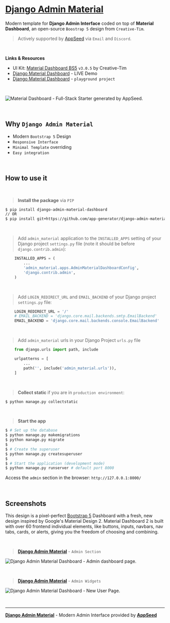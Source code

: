 # [Django Admin Material](https://github.com/app-generator/django-admin-material-dashboard)

Modern template for **Django Admin Interface** coded on top of **Material Dashboard**, an open-source `Boostrap 5` design from `Creative-Tim`.

> Actively supported by [AppSeed](https://appseed.us/) via `Email` and `Discord`.

<br>

**Links & Resources**

- UI Kit: [Material Dashboard BS5](https://www.creative-tim.com/product/material-dashboard?AFFILIATE=128200) `v3.0.5` by Creative-Tim
- [Django Material Dashboard](https://django-material-dashboard.appseed-srv1.com/) - LIVE Demo
- [Django Material Dashboard](https://github.com/app-generator/django-admin-material-dashboard_p) - `playground project`

<br />

![Material Dashboard - Full-Stack Starter generated by AppSeed.](https://user-images.githubusercontent.com/51070104/169301658-6cf27993-c451-4cd4-9ffa-2968b8981167.png)

<br />

## Why `Django Admin Material`

- Modern `Bootstrap 5` Design
- `Responsive Interface`
- `Minimal Template` overriding
- `Easy integration`

<br />

## How to use it

<br />

> **Install the package** via `PIP` 

```bash
$ pip install django-admin-material-dashboard
// OR
$ pip install git+https://github.com/app-generator/django-admin-material-dashboard.git
```

<br />

> Add `admin_material` application to the `INSTALLED_APPS` setting of your Django project `settings.py` file (note it should be before `django.contrib.admin`):

```python
    INSTALLED_APPS = (
        ...
        'admin_material.apps.AdminMaterialDashboardConfig',
        'django.contrib.admin',
    )
```

<br />

> Add `LOGIN_REDIRECT_URL` and `EMAIL_BACKEND` of your Django project `settings.py` file:

```python
    LOGIN_REDIRECT_URL = '/'
    # EMAIL_BACKEND = 'django.core.mail.backends.smtp.EmailBackend'
    EMAIL_BACKEND = 'django.core.mail.backends.console.EmailBackend'
```

<br />

> Add `admin_material` urls in your Django Project `urls.py` file

```python
    from django.urls import path, include

    urlpatterns = [
        ...
        path('', include('admin_material.urls')),
    ]
```

<br />

> **Collect static** if you are in `production environment`:

```bash
$ python manage.py collectstatic
```

<br />

> **Start the app**

```bash
$ # Set up the database
$ python manage.py makemigrations
$ python manage.py migrate
$
$ # Create the superuser
$ python manage.py createsuperuser
$
$ # Start the application (development mode)
$ python manage.py runserver # default port 8000
```

Access the `admin` section in the browser: `http://127.0.0.1:8000/`

<br />

## Screenshots

This design is a pixel-perfect [Bootstrap 5](https://www.admin-dashboards.com/bootstrap-5-templates/) Dashboard with a fresh, new design inspired by Google's Material Design 2. Material Dashboard 2 is built with over 60 frontend individual elements, like buttons, inputs, navbars, nav tabs, cards, or alerts, giving you the freedom of choosing and combining. 

<br />

> **[Django Admin Material](https://github.com/app-generator/django-admin-material-dashboard)** - `Admin Section` 

![Django Admin Material Dashboard - Admin dashboard page.](https://user-images.githubusercontent.com/51070104/196743760-6e0e1930-8233-421c-ac53-d65c273b00dc.png)

<br />

> **[Django Admin Material](https://github.com/app-generator/django-admin-material-dashboard)** - `Admin Widgets`

![Django Admin Material Dashboard - New User Page.](https://user-images.githubusercontent.com/51070104/196743821-2e140dd8-fe15-4615-9e9f-0467900b1a1b.png)

<br />

---
**[Django Admin Material](https://github.com/app-generator/django-admin-material-dashboard)** - Modern Admin Interface provided by **[AppSeed](https://appseed.us/)**
